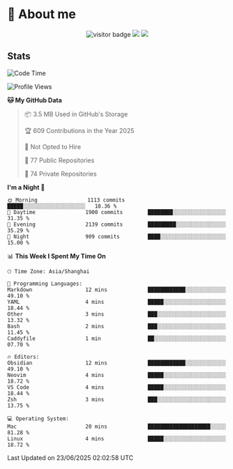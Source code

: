 <!-- ![](https://youpai.roccoshi.top/img/20200804214216.png) -->

# 🧐 About me
 
<p align="center">
<img src="https://visitor-badge.laobi.icu/badge?page_id=Lincest.Lincest&title=hits" alt="visitor badge"/>
<a href="mailto:imroccoshi@gmail.com"><img src="https://img.shields.io/badge/gmail-imroccoshi%40gmail.com-red"></a>
<a href="https://blog.roccoshi.top"><img src="https://img.shields.io/badge/blog-roccoshi-green"></a>
</p>

## Stats

<!--START_SECTION:waka-->
![Code Time](http://img.shields.io/badge/Code%20Time-2%2C525%20hrs%2017%20mins-blue)

![Profile Views](http://img.shields.io/badge/Profile%20Views-0-blue)

**🐱 My GitHub Data** 

> 📦 3.5 MB Used in GitHub's Storage 
 > 
> 🏆 609 Contributions in the Year 2025
 > 
> 🚫 Not Opted to Hire
 > 
> 📜 77 Public Repositories 
 > 
> 🔑 74 Private Repositories 
 > 
**I'm a Night 🦉** 

```text
🌞 Morning                1113 commits        █████░░░░░░░░░░░░░░░░░░░░   18.36 % 
🌆 Daytime                1900 commits        ████████░░░░░░░░░░░░░░░░░   31.35 % 
🌃 Evening                2139 commits        █████████░░░░░░░░░░░░░░░░   35.29 % 
🌙 Night                  909 commits         ████░░░░░░░░░░░░░░░░░░░░░   15.00 % 
```


📊 **This Week I Spent My Time On** 

```text
🕑︎ Time Zone: Asia/Shanghai

💬 Programming Languages: 
Markdown                 12 mins             ████████████░░░░░░░░░░░░░   49.10 % 
YAML                     4 mins              █████░░░░░░░░░░░░░░░░░░░░   18.44 % 
Other                    3 mins              ███░░░░░░░░░░░░░░░░░░░░░░   13.32 % 
Bash                     2 mins              ███░░░░░░░░░░░░░░░░░░░░░░   11.45 % 
Caddyfile                1 min               ██░░░░░░░░░░░░░░░░░░░░░░░   07.70 % 

🔥 Editors: 
Obsidian                 12 mins             ████████████░░░░░░░░░░░░░   49.10 % 
Neovim                   4 mins              █████░░░░░░░░░░░░░░░░░░░░   18.72 % 
VS Code                  4 mins              █████░░░░░░░░░░░░░░░░░░░░   18.44 % 
Zsh                      3 mins              ███░░░░░░░░░░░░░░░░░░░░░░   13.75 % 

💻 Operating System: 
Mac                      20 mins             ████████████████████░░░░░   81.28 % 
Linux                    4 mins              █████░░░░░░░░░░░░░░░░░░░░   18.72 % 
```


 Last Updated on 23/06/2025 02:02:58 UTC
<!--END_SECTION:waka-->


